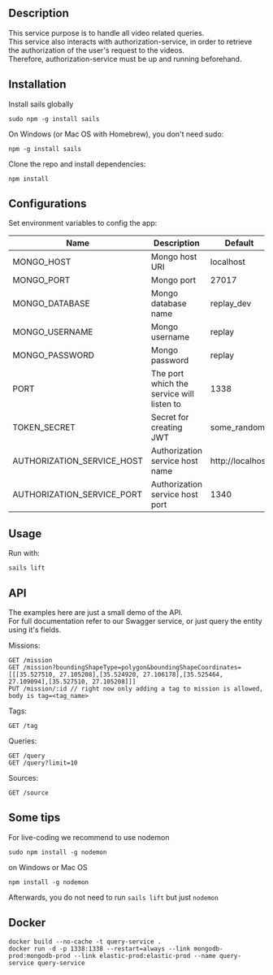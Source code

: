 ## Description
This service purpose is to handle all video related queries.  
This service also interacts with authorization-service, in order to retrieve the authorization of the user's request to the videos.  
Therefore, authorization-service must be up and running beforehand.

## Installation
Install sails globally
```
sudo npm -g install sails
```
On Windows (or Mac OS with Homebrew), you don't need sudo:
```
npm -g install sails
```

Clone the repo and install dependencies:
```
npm install
```

## Configurations
Set environment variables to config the app:

| Name                          | Description                                  | Default          |
|-------------------------------|----------------------------------------------|------------------|
| MONGO_HOST                    | Mongo host URI                               | localhost        |
| MONGO_PORT                    | Mongo port                                   | 27017            |
| MONGO_DATABASE                | Mongo database name                          | replay_dev       |
| MONGO_USERNAME                | Mongo username                               | replay           |
| MONGO_PASSWORD                | Mongo password                               | replay           |
| PORT                          | The port which the service will listen to    | 1338             |
| TOKEN_SECRET				    | Secret for creating JWT    	               | some_random      |
| AUTHORIZATION_SERVICE_HOST    | Authorization service host name              | http://localhost |
| AUTHORIZATION_SERVICE_PORT    | Authorization service host port              | 1340             |

## Usage
Run with:
```
sails lift
```

## API
The examples here are just a small demo of the API.  
For full documentation refer to our Swagger service, or just query the entity using it's fields.  

Missions: 
```
GET /mission
GET /mission?boundingShapeType=polygon&boundingShapeCoordinates=[[[35.527510, 27.105208],[35.524920, 27.106178],[35.525464, 27.109094],[35.527510, 27.105208]]]
PUT /mission/:id // right now only adding a tag to mission is allowed, body is tag=<tag_name>
```

Tags:
```
GET /tag
```

Queries:
```
GET /query
GET /query?limit=10
```

Sources:
```
GET /source
```

## Some tips
For live-coding we recommend to use nodemon
```
sudo npm install -g nodemon
```
on Windows or Mac OS
```
npm install -g nodemon
```
Afterwards, you do not need to run `sails lift` but just `nodemon`

## Docker
```
docker build --no-cache -t query-service .
docker run -d -p 1338:1338 --restart=always --link mongodb-prod:mongodb-prod --link elastic-prod:elastic-prod --name query-service query-service
```
